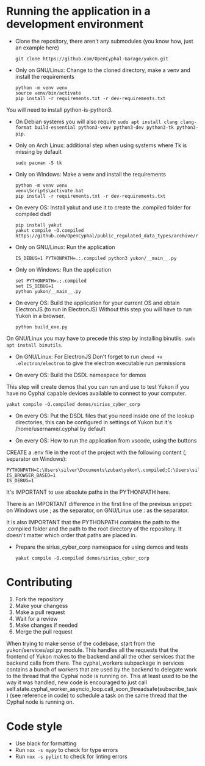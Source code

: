 # Running the application in a development environment

* Clone the repository, there aren't any submodules (you know how, just an example here)

      git clone https://github.com/OpenCyphal-Garage/yukon.git

* Only on GNU/Linux: Change to the cloned directory, make a venv and install the requirements

      python -m venv venv
      source venv/bin/activate
      pip install -r requirements.txt -r dev-requirements.txt

You will need to install python-is-python3.

* On Debian systems you will also require ```sudo apt install clang clang-format build-essential python3-venv python3-dev python3-tk python3-pip```.

* Only on Arch Linux: additional step when using systems where Tk is missing by default

      sudo pacman -S tk

* Only on Windows: Make a venv and install the requirements

      python -m venv venv
      venv\Scripts\activate.bat
      pip install -r requirements.txt -r dev-requirements.txt

* On every OS: Install yakut and use it to create the .compiled folder for compiled dsdl

      pip install yakut
      yakut compile -O.compiled https://github.com/OpenCyphal/public_regulated_data_types/archive/refs/heads/master.zip

* Only on GNU/Linux: Run the application

      IS_DEBUG=1 PYTHONPATH=.:.compiled python3 yukon/__main__.py

* Only on Windows: Run the application

      set PYTHONPATH=.;.compiled
      set IS_DEBUG=1
      python yukon/__main__.py

* On every OS: Build the application for your current OS and obtain ElectronJS (to run in ElectronJS)
  Without this step you will have to run Yukon in a browser.

      python build_exe.py

On GNU/Linux you may have to precede this step by installing binutils. `sudo apt install binutils`.

* On GNU/Linux: For ElectronJS Don't forget to run `chmod +x .electron/electron` to give the electron executable run permissions

* On every OS: Build the DSDL namespace for demos

This step will create demos that you can run and use to test Yukon if you have no Cyphal capable devices available
to connect to your computer.

    yakut compile -O.compiled demos/sirius_cyber_corp

* On every OS: Put the DSDL files that you need inside one of the lookup directories, this can be configured in settings of Yukon but it's /home/username/.cyphal by default

* On every OS: How to run the application from vscode, using the buttons

CREATE a .env file in the root of the project with the following content (; separator on Windows):

    PYTHONPATH=C:\Users\silver\Documents\zubax\yukon\.compiled;C:\Users\silver\Documents\zubax\yukon
    IS_BROWSER_BASED=1
    IS_DEBUG=1

It's IMPORTANT to use absolute paths in the PYTHONPATH here.

There is an IMPORTANT difference in the first line of the previous snippet: on Windows use ; as the separator, on
GNU/Linux use : as the separator.

It is also IMPORTANT that the PYTHONPATH contains the path to the .compiled folder and the path to the root directory of
the repository. It doesn't matter which order that paths are placed in.

* Prepare the sirius_cyber_corp namespace for using demos and tests
    ```batch
    yakut compile -O.compiled demos/sirius_cyber_corp
    ```

# Contributing

1. Fork the repository
2. Make your changess
3. Make a pull request
4. Wait for a review
5. Make changes if needed
6. Merge the pull request

When trying to make sense of the codebase, start from the yukon/services/api.py module. This handles all the requests that the frontend of Yukon makes 
to the backend and all the other services that the backend calls from there. The cyphal_workers subpackage in services contains a bunch of workers that
are used by the backend to delegate work to the thread that the Cyphal node is running on. This at least used to be the way it was handled, new code
is encouraged to just call self.state.cyphal_worker_asyncio_loop.call_soon_threadsafe(subscribe_task) (see reference in code) to schedule a task
on the same thread that the Cyphal node is running on.

# Code style

- Use black for formatting
- Run `nox -s mypy` to check for type errors
- Run `nox -s pylint` to check for linting errors